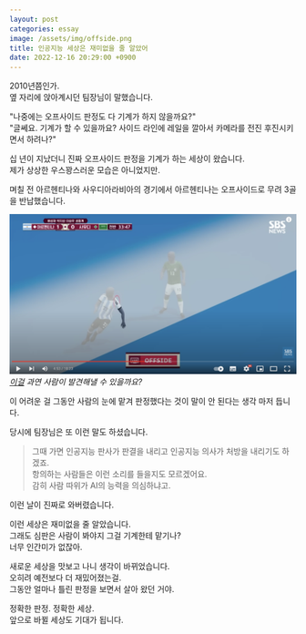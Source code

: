```yaml
---
layout: post
categories: essay
image: /assets/img/offside.png
title: 인공지능 세상은 재미없을 줄 알았어
date: 2022-12-16 20:29:00 +0900
---
```


2010년쯤인가.  
옆 자리에 앉아계시던 팀장님이 말했습니다.

"나중에는 오프사이드 판정도 다 기계가 하지 않을까요?"  
"글쎄요. 기계가 할 수 있을까요? 사이드 라인에 레일을 깔아서 카메라를 전진 후진시키면서 하려나?"

십 년이 지났더니 진짜 오프사이드 판정을 기계가 하는 세상이 왔습니다.  
제가 상상한 우스꽝스러운 모습은 아니었지만.

며칠 전 아르헨티나와 사우디아라비아의 경기에서 아르헨티나는 오프사이드로 무려 3골을 반납했습니다.

![라우타로 오프사이드 장면](/assets/img/offside.png)  
*[이걸](https://youtu.be/D3K_Rlhpphk?t=243) 과연 사람이 발견해낼 수 있을까요?*

이 어려운 걸 그동안 사람의 눈에 맡겨 판정했다는 것이 말이 안 된다는 생각 마저 듭니다.

당시에 팀장님은 또 이런 말도 하셨습니다.  
> 그때 가면 인공지능 판사가 판결을 내리고 인공지능 의사가 처방을 내리기도 하겠죠.  
> 항의하는 사람들은 이런 소리를 들을지도 모르겠어요.    
> 감히 사람 따위가 AI의 능력을 의심하냐고.

이런 날이 진짜로 와버렸습니다.  

이런 세상은 재미없을 줄 알았습니다.    
그래도 심판은 사람이 봐야지 그걸 기계한테 맡기나?  
너무 인간미가 없잖아.

새로운 세상을 맛보고 나니 생각이 바뀌었습니다.  
오히려 예전보다 더 재밌어졌는걸.  
그동안 얼마나 틀린 판정을 보면서 살아 왔던 거야.

정확한 판정. 정확한 세상.  
앞으로 바뀔 세상도 기대가 됩니다.